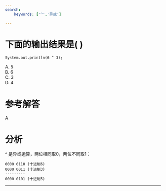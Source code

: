 ```yaml
---
search:
    keywords: ['^','异或']

---
```



# 下面的输出结果是( )

```
System.out.println(6 ^ 3);
```
A. 5	
B. 6	
C. 3	
D. 4
# 参考解答
A

# 分析
^ 是异或运算，两位相同取0，两位不同取1： 

```
0000 0110 (十进制6)
0000 0011 (十进制3)
---------
0000 0101 (十进制5)
```

---




